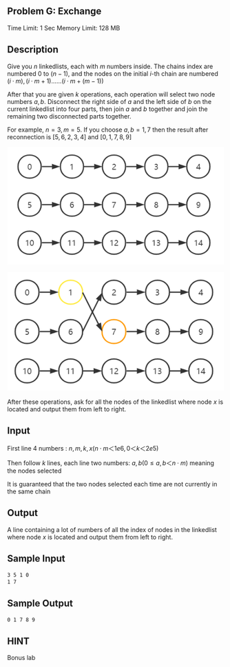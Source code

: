 ## Problem G: Exchange

Time Limit: 1 Sec Memory Limit: 128 MB

## Description

Give you $n$ linkedlists, each with $m$ numbers inside. The chains index are numbered $0$ to $(n-1)$, and the nodes on the initial $i$-th chain are numbered $(i·m) , (i·m+1) ...... (i·m+(m-1))$

After that you are given $k$ operations, each operation will select two node numbers $a,b$. Disconnect the right side of $a$ and the left side of $b$ on the current linkedlist into four parts, then join $a$ and $b$ together and join the remaining two disconnected parts together.

For example, $n=3,m=5$. If you choose $a,b=1,7$ then the result after reconnection is $[5,6,2,3,4]$ and $[0,1,7,8,9]$

![1477_Description1](1477_Description1.png)

![1477_Description2](1477_Description2.png)

After these operations, ask for all the nodes of the linkedlist where node $x$ is located and output them from left to right.

## Input

First line 4 numbers : $n, m, k, x (n·m＜1e6 , 0＜k＜2e5)$

Then follow $k$ lines, each line two numbers: $a,b(0≤a,b＜n·m)$ meaning the nodes selected

It is guaranteed that the two nodes selected each time are not currently in the same chain

## Output

A line containing a lot of numbers of all the index of nodes in the linkedlist where node $x$ is located and output them from left to right.

## Sample Input

```
3 5 1 0
1 7
```

## Sample Output

```
0 1 7 8 9
```

## HINT

Bonus lab
